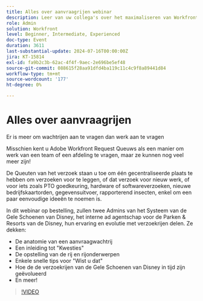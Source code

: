 ```yaml
---
title: Alles over aanvraagrijen webinar
description: Leer van uw collega's over het maximaliseren van Workfront Request Queues. Ontdek verschillende toepassingen en beste praktijken van de Gele Toeslagen van Disney in ons webinar op bestelling.
role: Admin
solution: Workfront
level: Beginner, Intermediate, Experienced
doc-type: Event
duration: 3611
last-substantial-update: 2024-07-16T00:00:00Z
jira: KT-15814
exl-id: fa9b2c3b-62ac-4f4f-9aec-2e696be5ef48
source-git-commit: 088615f28aa91dfd4ba119c11c4c9f8a89441d84
workflow-type: tm+mt
source-wordcount: '177'
ht-degree: 0%

---
```


# Alles over aanvraagrijen

Er is meer om wachtrijen aan te vragen dan werk aan te vragen

Misschien kent u Adobe Workfront Request Queuws als een manier om werk van een team of een afdeling te vragen, maar ze kunnen nog veel meer zijn!

De Queuten van het verzoek staan u toe om één gecentraliseerde plaats te hebben om verzoeken voor te leggen, of dat verzoek voor nieuw werk, of voor iets zoals PTO goedkeuring, hardware of softwareverzoeken, nieuwe bedrijfskaartorden, gegevensuitvoer, rapporterend insecten, enkel om een paar eenvoudige ideeën te noemen is.

In dit webinar op bestelling, zullen twee Admins van het Systeem van de Gele Schoenen van Disney, het interne ad agentschap voor de Parken &amp; Resorts van de Disney, hun ervaring en evolutie met verzoekrijen delen. Ze dekken:

* De anatomie van een aanvraagwachtrij
* Een inleiding tot &quot;Kwesties&quot;
* De opstelling van de rij en rijonderwerpen
* Enkele snelle tips voor &quot;Wist u dat&quot;
* Hoe de de verzoekrijen van de Gele Schoenen van Disney in tijd zijn geëvolueerd
* En meer!

>[!VIDEO](https://video.tv.adobe.com/v/3431008/?learn=on)
